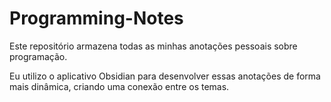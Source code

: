 # Programming-Notes

Este repositório armazena todas as minhas anotações pessoais sobre programação.

Eu utilizo o aplicativo Obsidian para desenvolver essas anotações de forma mais dinâmica, criando uma conexão
entre os temas.
